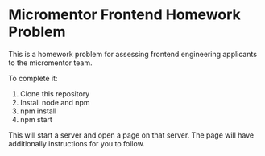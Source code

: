 # Micromentor Frontend Homework Problem

This is a homework problem for assessing frontend engineering applicants to
the micromentor team.

To complete it:

1. Clone this repository
2. Install node and npm
3. npm install
4. npm start

This will start a server and open a page on that server. The page will have
additionally instructions for you to follow.
